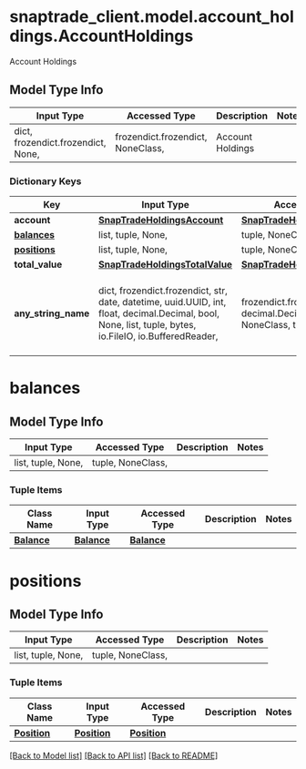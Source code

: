 # snaptrade_client.model.account_holdings.AccountHoldings

Account Holdings

## Model Type Info
Input Type | Accessed Type | Description | Notes
------------ | ------------- | ------------- | -------------
dict, frozendict.frozendict, None,  | frozendict.frozendict, NoneClass,  | Account Holdings | 

### Dictionary Keys
Key | Input Type | Accessed Type | Description | Notes
------------ | ------------- | ------------- | ------------- | -------------
**account** | [**SnapTradeHoldingsAccount**](SnapTradeHoldingsAccount.md) | [**SnapTradeHoldingsAccount**](SnapTradeHoldingsAccount.md) |  | [optional] 
**[balances](#balances)** | list, tuple, None,  | tuple, NoneClass,  |  | [optional] 
**[positions](#positions)** | list, tuple, None,  | tuple, NoneClass,  |  | [optional] 
**total_value** | [**SnapTradeHoldingsTotalValue**](SnapTradeHoldingsTotalValue.md) | [**SnapTradeHoldingsTotalValue**](SnapTradeHoldingsTotalValue.md) |  | [optional] 
**any_string_name** | dict, frozendict.frozendict, str, date, datetime, uuid.UUID, int, float, decimal.Decimal, bool, None, list, tuple, bytes, io.FileIO, io.BufferedReader,  | frozendict.frozendict, str, decimal.Decimal, BoolClass, NoneClass, tuple, bytes, FileIO | any string name can be used but the value must be the correct type | [optional]

# balances

## Model Type Info
Input Type | Accessed Type | Description | Notes
------------ | ------------- | ------------- | -------------
list, tuple, None,  | tuple, NoneClass,  |  | 

### Tuple Items
Class Name | Input Type | Accessed Type | Description | Notes
------------- | ------------- | ------------- | ------------- | -------------
[**Balance**](Balance.md) | [**Balance**](Balance.md) | [**Balance**](Balance.md) |  | 

# positions

## Model Type Info
Input Type | Accessed Type | Description | Notes
------------ | ------------- | ------------- | -------------
list, tuple, None,  | tuple, NoneClass,  |  | 

### Tuple Items
Class Name | Input Type | Accessed Type | Description | Notes
------------- | ------------- | ------------- | ------------- | -------------
[**Position**](Position.md) | [**Position**](Position.md) | [**Position**](Position.md) |  | 

[[Back to Model list]](../../README.md#documentation-for-models) [[Back to API list]](../../README.md#documentation-for-api-endpoints) [[Back to README]](../../README.md)

